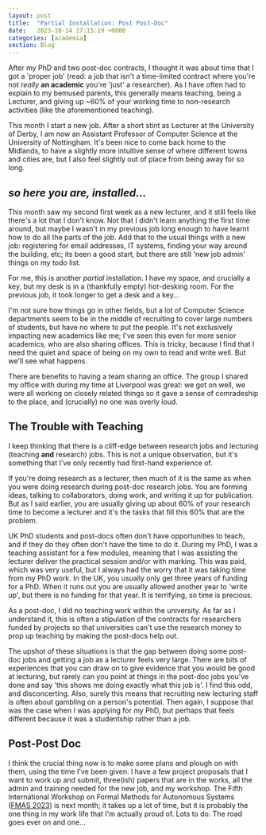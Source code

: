 ```yaml
---
layout: post
title:  "Partial Installation: Post Post-Doc"
date:   2023-10-14 17:15:19 +0000
categories: [academia]
section: Blog
---
```


After my PhD and two post-doc contracts, I thought it was about time that I got a 'proper job' (read: a job that isn't a time-limited contract where you're not _really_ **an academic** you're 'just' a researcher). As I have often had to explain to my bemused parents, this generally means teaching, being a Lecturer, and giving up ~60% of your working time to non-research activities (like the aforementioned teaching). 

This month I start a new job. After a short stint as Lecturer at the University of Derby, I am now an Assistant Professor of Computer Science at the University of Nottingham. It's been nice to come back home to the Midlands, to have a slightly more intuitive sense of where different towns and cities are, but I also feel slightly out of place from being away for so long. 

## _so here you  are, installed…_

This month saw my second first week as a new lecturer, and it still feels like there's a lot that I don't know. Not that I didn't learn anything the first time around, but maybe I wasn't in my previous job long enough to have learnt how to do all the parts of the job. Add that to the usual things with a new job: registering for email addresses, IT systems, finding your way around the building, etc; its been a good start, but there are still 'new job admin' things on my todo list.

For me, this is another _partial_ installation. I have my space, and crucially a key, but my desk is in a (thankfully empty) hot-desking room. For the previous job, it took longer to get a desk and a key…

I'm not sure how things go in other fields, but a lot of Computer Science departments seem to be in the middle of recruiting to cover large numbers of students, but have no where to put the people. It's not exclusively impacting new academics like me; I've seen this even for more senior academics, who are also sharing offices. This is tricky, because I find that I need the quiet and space of being on my own to read and write well. But we'll see what happens. 

There are benefits to having a team sharing an office. The group I shared my office with during my time at Liverpool was great: we got on well, we were all working on closely related things so it gave a sense of comradeship to the place, and (crucially) no one was overly loud.

## The Trouble with Teaching

I keep thinking that there is a cliff-edge between research jobs and lecturing (teaching **and** research) jobs. This is not a unique observation, but it's something that I've only recently had first-hand experience of. 

If you're doing research as a lecturer, then much of it is the same as when you were doing research during post-doc research jobs. You are forming ideas, talking to collaborators, doing work, and writing it up for publication. But as I said earlier, you are usually giving up about 60% of your research time to become a lecturer and it's the tasks that fill this 60% that are the problem.

UK PhD students and post-docs often don't have opportunities to teach, and if they do they often don't have the time to do it. During my PhD, I was a teaching assistant for a few modules, meaning that I was assisting the lecturer deliver the practical session and/or with marking. This was paid, which was very useful, but I always had the worry that it was taking time from my PhD work. In the UK, you usually only get three years of funding for a PhD. When it runs out you are usually allowed another year to 'write up', but there is no funding for that year. It is terrifying, so time is precious. 

As a post-doc, I did no teaching work within the university. As far as I understand it, this is often a stipulation of the contracts for researchers funded by projects so that universities can't use the research money to prop up teaching by making the post-docs help out.

The upshot of these situations is that the gap between doing some post-doc jobs and getting a job as a lecturer feels very large. There are bits of experiences that you can draw on to give evidence that you would be good at lecturing, but rarely can you point at things in the post-doc jobs you've done and say 'this shows me doing exactly what this job is'. I find this odd, and disconcerting. Also, surely this means that recruiting new lecturing staff is often about gambling on a person's potential. Then again, I suppose that was the case when I was applying for my PhD, but perhaps that feels different because it was a studentship rather than a job.

## Post-Post Doc

I think the crucial thing now is to make some plans and plough on with them, using the time I've been given. I have a few project proposals that I want to work up and submit, three(ish) papers that are in the works, all the admin and training needed for the new job, and my workshop. The Fifth International Workshop on Formal Methods for Autonomous Systems ([FMAS 2023](https://fmasworkshop.github.io/FMAS2023/)) is next month; it takes up a lot of time, but it is probably the one thing in my work life that I'm actually proud of. Lots to do. The road goes ever on and one…

